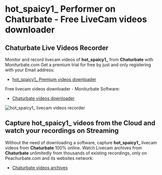 # hot_spaicy1_ Performer on Chaturbate - Free LiveCam videos downloader

## Chaturbate Live Videos Recorder

Monitor and record livecam videos of **hot_spaicy1_** from **Chaturbate** with Moniturbate.com
Get a premium trial for free by just and only registering with your Email address:
* [hot_spaicy1_ Premium videos downloader](https://moniturbate.com/request-demo-licence-key.html)

Free livecam videos downloader - Moniturbate Software:
* [Chaturbate videos downloader](https://moniturbate.com/moniturbate-download-software.html)

![hot_spaicy1_ livecam videos recorder](https://peachurnet.com/templates/moniturbate-software.png)


## Capture hot_spaicy1_ videos from the Cloud and watch your recordings on Streaming

Without the need of downloading a software, capture **hot_spaicy1_** livecam videos from **Chaturbate** 100% online.
Watch Livecam archives from **Chaturbate** unlimitedly from thousands of existing recordings, only on Peachurbate.com and its websites network:
* [Chaturbate videos archives](https://peachurnet.com/)
